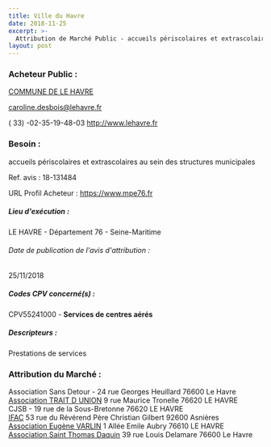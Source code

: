 ```yaml
---
title: Ville du Havre
date: 2018-11-25
excerpt: >-
  Attribution de Marché Public - accueils périscolaires et extrascolaires au sein des structures municipales
layout: post
---
```


### Acheteur Public : 
<a href="/acheteur-33/siren-217603513"> COMMUNE DE LE HAVRE</a><br/>



caroline.desbois@lehavre.fr

( 33) -02-35-19-48-03
http://www.lehavre.fr
### Besoin :

accueils périscolaires et extrascolaires au sein des structures municipales

Ref. avis : 18-131484

URL Profil Acheteur : https://www.mpe76.fr

##### Lieu d'exécution :

LE HAVRE - Département 76 - Seine-Maritime

###### Date de publication de l'avis d'attribution : 
25/11/2018

##### Codes CPV concerné(s) :
CPV55241000 - **Services de centres aérés** <br/>

##### Descripteurs :
Prestations de services <br/>

### Attribution du Marché :
Association Sans Detour - 24 rue Georges Heuillard 76600 Le Havre <br/>
<a href="/entreprise-257/siren-379726078"> Association TRAIT D UNION</a>    9 rue Maurice Tronelle 76620 LE HAVRE <br/>
CJSB - 19 rue de la Sous-Bretonne 76620 LE HAVRE <br/>
<a href="/entreprise-255/siren-332737394"> IFAC</a>    53 rue du Révérend Père Christian Gilbert 92600 Asnières <br/>
<a href="/entreprise-261/siren-434681417"> Association Eugène VARLIN</a>    1 Allée Emile Aubry 76610 LE HAVRE <br/>
<a href="/entreprise-268/siren-781065982"> Association Saint Thomas Daquin</a>    39 rue Louis Delamare 76600 Le Havre <br/>
